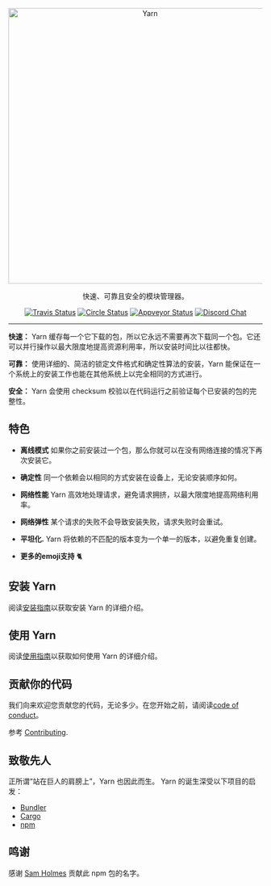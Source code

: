 <p align="center">
  <a href="https://yarnpkg.com/">
    <img alt="Yarn" src="https://github.com/yarnpkg/assets/blob/master/yarn-kitten-full.png?raw=true" width="546">
  </a>
</p>

<p align="center">
  快速、可靠且安全的模块管理器。
</p>

<p align="center">
  <a href="https://travis-ci.org/yarnpkg/yarn"><img alt="Travis Status" src="https://travis-ci.org/yarnpkg/yarn.svg"></a>
  <a href="https://circleci.com/gh/yarnpkg/yarn"><img alt="Circle Status" src="https://circleci.com/gh/yarnpkg/yarn.svg?style=svg&circle-token=5f0a78473b0f440afb218bf2b82323cc6b3cb43f"></a>
  <a href="https://ci.appveyor.com/project/kittens/yarn/branch/master"><img alt="Appveyor Status" src="https://ci.appveyor.com/api/projects/status/0xdv8chwe2kmk463?svg=true"></a>
  <a href="https://discord.gg/yarnpkg"><img alt="Discord Chat" src="https://discordapp.com/api/guilds/226791405589233664/widget.png"></a>
</p>

---

**快速：** Yarn 缓存每一个它下载的包，所以它永远不需要再次下载同一个包。它还可以并行操作以最大限度地提高资源利用率，所以安装时间比以往都快。

**可靠：** 使用详细的、简洁的锁定文件格式和确定性算法的安装，Yarn 能保证在一个系统上的安装工作也能在其他系统上以完全相同的方式进行。

**安全：** Yarn 会使用 checksum 校验以在代码运行之前验证每个已安装的包的完整性。

## 特色

* **离线模式** 如果你之前安装过一个包，那么你就可以在没有网络连接的情况下再次安装它。

* **确定性** 同一个依赖会以相同的方式安装在设备上，无论安装顺序如何。

* **网络性能** Yarn 高效地处理请求，避免请求拥挤，以最大限度地提高网络利用率。

* **网络弹性** 某个请求的失败不会导致安装失败，请求失败时会重试。

* **平坦化.** Yarn 将依赖的不匹配的版本变为一个单一的版本，以避免重复创建。
* **更多的emoji支持** 🐈

## 安装 Yarn

阅读[安装指南](https://yarnpkg.com/en/docs/install)以获取安装 Yarn 的详细介绍。

## 使用 Yarn

阅读[使用指南](https://yarnpkg.com/en/docs/usage)以获取如何使用 Yarn 的详细介绍。

## 贡献你的代码

我们向来欢迎您贡献您的代码，无论多少。在您开始之前，请阅读[code of conduct](CODE_OF_CONDUCT.md)。

参考 [Contributing](CONTRIBUTING.md).

## 致敬先人

正所谓“站在巨人的肩膀上”，Yarn 也因此而生。 Yarn 的诞生深受以下项目的启发：

 - [Bundler](https://github.com/bundler/bundler)
 - [Cargo](https://github.com/rust-lang/cargo)
 - [npm](https://github.com/npm/npm)

## 鸣谢

感谢 [Sam Holmes](https://github.com/samholmes) 贡献此 npm 包的名字。